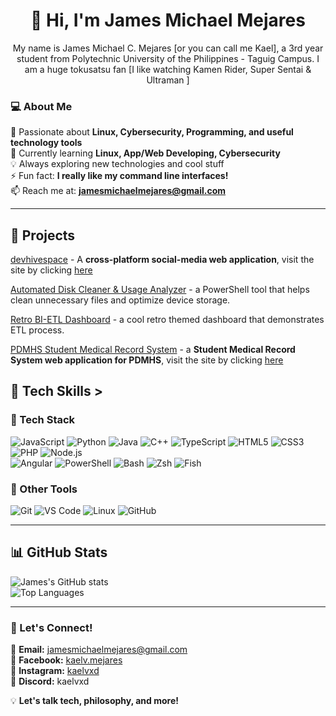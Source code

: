 <div align = center>

# 👋 Hi, I'm James Michael Mejares  

My name is James Michael C. Mejares [or you can call me Kael], a 3rd year student from Polytechnic University of the Philippines - Taguig Campus.  I am a huge tokusatsu fan [I like watching Kamen Rider, Super Sentai & Ultraman ]

</div>

### 💻 About Me 
🎯 Passionate about **Linux, Cybersecurity, Programming, and useful technology tools**  
🌱 Currently learning **Linux, App/Web Developing, Cybersecurity**  
💡 Always exploring new technologies and cool stuff  
 ⚡ Fun fact: **I really like my command line interfaces!**  
📫 Reach me at: **[jamesmichaelmejares@gmail.com](mailto:jamesmichaelmejares@gmail.com)**  


---

## 📄 Projects

 [devhivespace](https://github.com/PUP-BSIT/project-devhive) - A **cross-platform social-media web application**, visit the site by clicking [here](https://devhivespace.com/)

 [Automated Disk Cleaner & Usage Analyzer](https://github.com/mejares-jamesmichael/OS-PROJECT-Powershell-GUI) - a PowerShell tool that helps clean unnecessary files and optimize device storage.

 [Retro BI-ETL Dashboard](https://github.com/mejares-jamesmichael/BI_PROJECT) - a cool retro themed dashboard that demonstrates ETL process.

 [PDMHS Student Medical Record System](https://github.com/DEVHIVE-PROJECT-S/devhive-infoman)  - a **Student Medical Record System web application for PDMHS**, visit the site by clicking [here](https://devhivepupt.great-site.net/)



## 🚀 Tech Skills >
### 🔹 Tech Stack  
![JavaScript](https://img.shields.io/badge/JavaScript-F7DF1E?style=for-the-badge&logo=javascript&logoColor=black)
![Python](https://img.shields.io/badge/Python-3776AB?style=for-the-badge&logo=python&logoColor=white)
![Java](https://img.shields.io/badge/Java-ED8B00?style=for-the-badge&logo=openjdk&logoColor=white)
![C++](https://img.shields.io/badge/C++-00599C?style=for-the-badge&logo=c%2B%2B&logoColor=white)
![TypeScript](https://img.shields.io/badge/TypeScript-3178C6?style=for-the-badge&logo=typescript&logoColor=white) 
![HTML5](https://img.shields.io/badge/HTML5-E34F26?style=for-the-badge&logo=html5&logoColor=white)
![CSS3](https://img.shields.io/badge/CSS3-1572B6?style=for-the-badge&logo=css3&logoColor=white)
![PHP](https://img.shields.io/badge/PHP-777BB4?style=for-the-badge&logo=php&logoColor=white)
![Node.js](https://img.shields.io/badge/Node.js-43853D?style=for-the-badge&logo=node.js&logoColor=white)  
![Angular](https://img.shields.io/badge/Angular-DD0031?style=for-the-badge&logo=angular&logoColor=white)
![PowerShell](https://img.shields.io/badge/PowerShell-5391FE?style=for-the-badge&logo=powershell&logoColor=white)
![Bash](https://img.shields.io/badge/Bash-4EAA25?style=for-the-badge&logo=gnubash&logoColor=white)
![Zsh](https://img.shields.io/badge/Zsh-483D8B?style=for-the-badge&logo=zsh&logoColor=white)
![Fish](https://img.shields.io/badge/Fish-007ACC?style=for-the-badge&logo=fish&logoColor=white)

### 🔹 Other Tools  
![Git](https://img.shields.io/badge/Git-F05032?style=for-the-badge&logo=git&logoColor=white)
![VS Code](https://img.shields.io/badge/VS%20Code-007ACC?style=for-the-badge&logo=visual-studio-code&logoColor=white)
![Linux](https://img.shields.io/badge/Linux-FCC624?style=for-the-badge&logo=linux&logoColor=black)
![GitHub](https://img.shields.io/badge/GitHub-100000?style=for-the-badge&logo=github&logoColor=white)

---

## 📊 GitHub Stats  
![James's GitHub stats](https://github-readme-stats.vercel.app/api?username=mejares-jamesmichael&show_icons=true&theme=dark)  
![Top Languages](https://github-readme-stats.vercel.app/api/top-langs/?username=mejares-jamesmichael&layout=compact&theme=dark)  

---

### 🎯 Let's Connect!  
📧 **Email:** [jamesmichaelmejares@gmail.com](mailto:jamesmichaelmejares@gmail.com)  
📌 **Facebook:** [kaelv.mejares](https://www.facebook.com/kaelv.mejares)  
📸 **Instagram:** [kaelvxd](https://www.instagram.com/kaelvxd/)  
💬 **Discord:** kaelvxd  

💡 **Let's talk tech, philosophy, and more!**  


<!---
mejares-jamesmichael/mejares-jamesmichael is a ✨ special ✨ repository because its `README.md` (this file) appears on your GitHub profile.
You can click the Preview link to take a look at your changes.
--->
